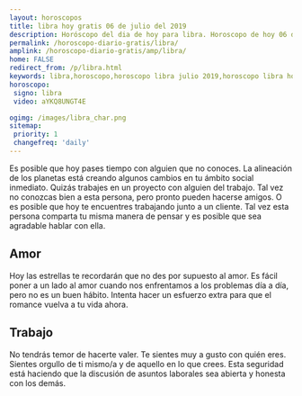 ```yaml
---
layout: horoscopos
title: libra hoy gratis 06 de julio del 2019 
description: Horóscopo del dia de hoy para libra. Horoscopo de hoy 06 de julio del 2019. Las predicciones de amor, trabajo, vida personal gratis.
permalink: /horoscopo-diario-gratis/libra/
amplink: /horoscopo-diario-gratis/amp/libra/
home: FALSE
redirect_from: /p/libra.html
keywords: libra,horoscopo,horoscopo libra julio 2019,horoscopo libra hoy,tarot libra julio 2019,horoscopo libra,tarot libra hoy,horoscopo de hoy,horoscopo diario,tarot del amor,horoscopo de hoy libra,horoscopo diario del tarot, Horoscopo de hoy libra 06 de julio del 2019,horóscopo del día,signos zodiacales 2019, el horoscopo de hoy
horoscopo:
 signo: libra
 video: aYKQ8UNGT4E

ogimg: /images/libra_char.png
sitemap:
 priority: 1
 changefreq: 'daily'
---
```



Es posible que hoy pases tiempo con alguien que no conoces. La alineación de los planetas está creando algunos cambios en tu ámbito social inmediato. Quizás trabajes en un proyecto con alguien del trabajo. Tal vez no conozcas bien a esta persona, pero pronto pueden hacerse amigos. O es posible que hoy te encuentres trabajando junto a un cliente. Tal vez esta persona comparta tu misma manera de pensar y es posible que sea agradable hablar con ella.

## Amor

Hoy las estrellas te recordarán que no des por supuesto al amor. Es fácil poner a un lado al amor cuando nos enfrentamos a los problemas día a día, pero no es un buen hábito. Intenta hacer un esfuerzo extra para que el romance vuelva a tu vida ahora.

## Trabajo

No tendrás temor de hacerte valer. Te sientes muy a gusto con quién eres. Sientes orgullo de ti mismo/a y de aquello en lo que crees. Esta seguridad está haciendo que la discusión de asuntos laborales sea abierta y honesta con los demás.